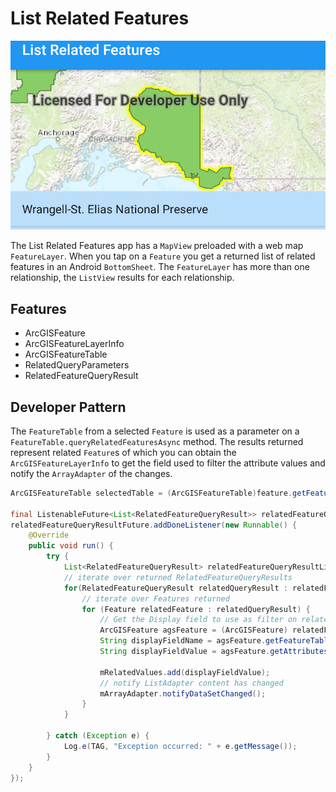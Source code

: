 # List Related Features

![List Related Features App](list-related-features.png)

The List Related Features app has a `MapView` preloaded with a web map `FeatureLayer`. When you tap on a `Feature` you get a returned list of related features in an Android `BottomSheet`. The `FeatureLayer` has more than one relationship, the `ListView` results for each relationship.

## Features
* ArcGISFeature
* ArcGISFeatureLayerInfo
* ArcGISFeatureTable
* RelatedQueryParameters
* RelatedFeatureQueryResult

## Developer Pattern
The `FeatureTable` from a selected `Feature` is used as a parameter on a `FeatureTable.queryRelatedFeaturesAsync` method.  The results returned represent related `Feature`s of which you can obtain the `ArcGISFeatureLayerInfo` to get the field used to filter the attribute values and notify the `ArrayAdapter` of the changes.

```java
ArcGISFeatureTable selectedTable = (ArcGISFeatureTable)feature.getFeatureTable();

final ListenableFuture<List<RelatedFeatureQueryResult>> relatedFeatureQueryResultFuture = selectedTable.queryRelatedFeaturesAsync(arcGISFeature);
relatedFeatureQueryResultFuture.addDoneListener(new Runnable() {
    @Override
    public void run() {
        try {
            List<RelatedFeatureQueryResult> relatedFeatureQueryResultList = relatedFeatureQueryResultFuture.get();
            // iterate over returned RelatedFeatureQueryResults
            for(RelatedFeatureQueryResult relatedQueryResult : relatedFeatureQueryResultList){
                // iterate over Features returned
                for (Feature relatedFeature : relatedQueryResult) {
                    // Get the Display field to use as filter on related attributes
                    ArcGISFeature agsFeature = (ArcGISFeature) relatedFeature;
                    String displayFieldName = agsFeature.getFeatureTable().getLayerInfo().getDisplayFieldName();
                    String displayFieldValue = agsFeature.getAttributes().get(displayFieldName).toString();
    
                    mRelatedValues.add(displayFieldValue);
                    // notify ListAdapter content has changed
                    mArrayAdapter.notifyDataSetChanged();
                }
            }

        } catch (Exception e) {
            Log.e(TAG, "Exception occurred: " + e.getMessage());
        }
    }
});
```